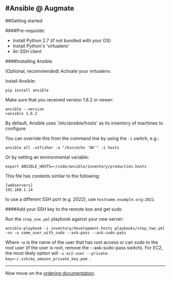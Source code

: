 #Ansible @ Augmate
------

##Getting started

####Pre-requisite:

- Install Python 2.7 (if not bundled with your OS)
- Install Python's 'virtualenv'
- An SSH client

####Installing Ansible

(Optional, recommended) Activate your virtualenv.

Install Ansible:

	pip install ansible

Make sure that you received version 1.6.2 or newer:

	ansible --version
	>ansible 1.6.2


By default, Ansible uses '/etc/ansible/hosts' as its inventory of machines to configure.

You can override this from the command line by using the `-i` switch, e.g.:

	ansible all -utfisher -a "/bin/echo 'OK'" -i hosts

Or by setting an environmental variable:

	export ANSIBLE_HOSTS=~/code/ansible/inventory/production.hosts


This file has contents similar to the following:

	[webservers]
	192.168.1.14


to use a different SSH port (e.g. 2022), use `hostname.example.org:2022`.


####Add your SSH key to the remote box and get sudo

Run the `step_one.yml` playbook against your new server:

	ansible-playbook -i inventory/development.hosts playbooks/step_two.yml -vv -u some_user_with_sudo --ask-pass --ask-sudo-pass

Where -u is the name of the user that has root access or can _sudo_ to the _root_ user (if the user is root, remove the --ask-sudo-pass switch).  For EC2, the most likely option will `-u ec2-user --private-key=~/.ssh/my_amazon_private_key.pem `.

----

Now move on the [ordering documentation](doc/Ordering.md).
